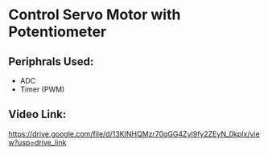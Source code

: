 # Control Servo Motor with Potentiometer
## Periphrals Used:
- ADC
- Timer (PWM)
## Video Link:
https://drive.google.com/file/d/13KINHQMzr70qGG4Zyl9fy2ZEyN_0kpIx/view?usp=drive_link
